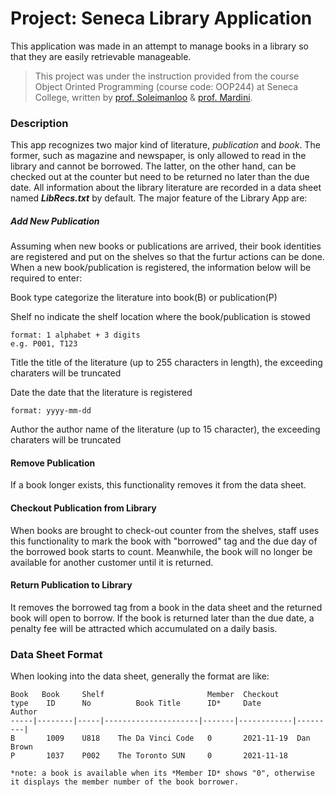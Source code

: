# Project: Seneca Library Application
This application was made in an attempt to manage books in a library so that they are easily retrievable manageable. 
> This project was under the instruction provided from the course Object Orinted Programming (course code: OOP244) at Seneca College, written by [prof. Soleimanloo](https://github.com/fardad) & [prof. Mardini](https://github.com/wailmardini).

### Description
This app recognizes two major kind of literature, *publication* and *book*. The former, such as magazine and newspaper, is only allowed to read in the library and cannot be borrowed. The latter, on the other hand, can be checked out at the counter but need to be returned no later than the due date. All information about the library literature are recorded in a data sheet named ***LibRecs.txt*** by default. The major feature of the Library App are:

##### Add New Publication
Assuming when new books or publications are arrived, their book identities are registered and put on the shelves so that the furtur actions can be done. When a new book/publication is registered, the information below will be required to enter:

Book type 
    categorize the literature into book(B) or publication(P)

Shelf no
    indicate the shelf location where the book/publication is stowed
```text
format: 1 alphabet + 3 digits
e.g. P001, T123
```

Title 
    the title of the literature (up to 255 characters in length), the exceeding charaters will be truncated

Date
the date that the literature is registered
```text
format: yyyy-mm-dd
```
Author
    the author name of the literature (up to 15 character), the exceeding charaters will be truncated

#### Remove Publication
If a book longer exists, this functionality removes it from the data sheet.

#### Checkout Publication from Library
When books are brought to check-out counter from the shelves, staff uses this functionality to mark the book with "borrowed" tag and the due day of the borrowed book starts to count. Meanwhile, the book will no longer be available for another customer until it is returned.
#### Return Publication to Library
It removes the borrowed tag from a book in the data sheet and the returned book will open to borrow. If the book is returned later than the due date, a penalty fee will be attracted which accumulated on a daily basis.

### Data Sheet Format
When looking into the data sheet, generally the format are like:
```text
Book   Book     Shelf                       Member  Checkout
type    ID      No          Book Title      ID*     Date         Author
-----|--------|-----|---------------------|-------|------------|---------|
B       1009	U818	The Da Vinci Code   0       2021-11-19  Dan Brown
P       1037	P002	The Toronto SUN     0       2021-11-18

*note: a book is available when its *Member ID* shows "0", otherwise it displays the member number of the book borrower.
```

